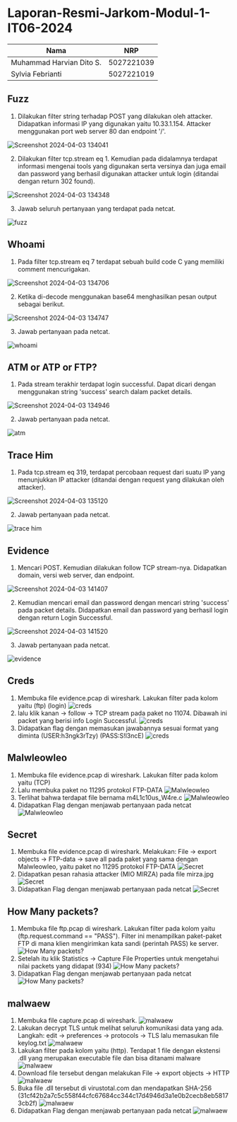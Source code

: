 # Laporan-Resmi-Jarkom-Modul-1-IT06-2024

| Nama                      | NRP                       |
|---------------------------|---------------------------|
| Muhammad Harvian Dito S.  | 5027221039                |
| Sylvia Febrianti          | 5027221019                |


## Fuzz

1. Dilakukan filter string terhadap POST yang dilakukan oleh attacker. Didapatkan informasi IP yang digunakan yaitu 10.33.1.154. Attacker menggunakan port web server 80 dan endpoint '/'.

![Screenshot 2024-04-03 134041](https://github.com/sylxer/Jarkom-Modul-1-IT06-2024/assets/115382618/648b1b2d-97b8-4ae7-ac45-e8a5dea44c9c)

2. Dilakukan filter tcp.stream eq 1. Kemudian pada didalamnya terdapat informasi mengenai tools yang digunakan serta versinya dan juga email dan password yang berhasil digunakan attacker untuk login (ditandai dengan return 302 found).

![Screenshot 2024-04-03 134348](https://github.com/sylxer/Jarkom-Modul-1-IT06-2024/assets/115382618/88424a8b-118f-4209-882a-c63532b005f6)

3. Jawab seluruh pertanyaan yang terdapat pada netcat.

![fuzz](https://github.com/sylxer/Jarkom-Modul-1-IT06-2024/assets/115382618/73250327-ebbf-42d9-bdf8-0edcf4075d11)

## Whoami

1. Pada filter tcp.stream eq 7 terdapat sebuah build code C yang memiliki comment mencurigakan.

![Screenshot 2024-04-03 134706](https://github.com/sylxer/Jarkom-Modul-1-IT06-2024/assets/115382618/4ab85437-d021-4804-a298-e0d8acf58499)

2. Ketika di-decode menggunakan base64 menghasilkan pesan output sebagai berikut.

![Screenshot 2024-04-03 134747](https://github.com/sylxer/Jarkom-Modul-1-IT06-2024/assets/115382618/205babc8-163e-48bd-a495-07e6a6854f82)

3. Jawab pertanyaan pada netcat.

![whoami](https://github.com/sylxer/Jarkom-Modul-1-IT06-2024/assets/115382618/db29e5a3-6397-40bf-8174-24776c4fbcdd)

## ATM or ATP or FTP?

1. Pada stream terakhir terdapat login successful. Dapat dicari dengan menggunakan string 'success' search dalam packet details.

![Screenshot 2024-04-03 134946](https://github.com/sylxer/Jarkom-Modul-1-IT06-2024/assets/115382618/4cde0b40-cb0c-405f-8f5c-5dbca89c40c7)

2. Jawab pertanyaan pada netcat.

![atm](https://github.com/sylxer/Jarkom-Modul-1-IT06-2024/assets/115382618/629acb4a-e6b2-4756-8d0c-f88ec60c18c1)

## Trace Him

1. Pada tcp.stream eq 319, terdapat percobaan request dari suatu IP yang menunjukkan IP attacker (ditandai dengan request yang dilakukan oleh attacker).

![Screenshot 2024-04-03 135120](https://github.com/sylxer/Jarkom-Modul-1-IT06-2024/assets/115382618/d9fc0b8c-d9d0-41a0-a447-f369b0dceb11)

2. Jawab pertanyaan pada netcat.

![trace him](https://github.com/sylxer/Jarkom-Modul-1-IT06-2024/assets/115382618/4b84f36f-8ccf-4682-8a33-4dc8c8fd31ac)

## Evidence

1. Mencari POST. Kemudian dilakukan follow TCP stream-nya. Didapatkan domain, versi web server, dan endpoint.

![Screenshot 2024-04-03 141407](https://github.com/sylxer/Jarkom-Modul-1-IT06-2024/assets/115382618/2f5ed8a9-75cd-418a-a115-1d34c15efafd)

2. Kemudian mencari email dan password dengan mencari string 'success' pada packet details. Didapatkan email dan password yang berhasil login dengan return Login Successful.

![Screenshot 2024-04-03 141520](https://github.com/sylxer/Jarkom-Modul-1-IT06-2024/assets/115382618/13b650b0-84fd-450e-a299-d94c6d40a274)

3. Jawab pertanyaan pada netcat.

![evidence](https://github.com/sylxer/Jarkom-Modul-1-IT06-2024/assets/115382618/8ba85db8-a860-4a05-a783-85019d934938)

## Creds
1. Membuka file evidence.pcap di wireshark. Lakukan filter pada kolom yaitu (ftp) (login)
![creds](https://raw.githubusercontent.com/sylxer/Jarkom-Modul-1-IT06-2024/main/img/1.png)
2. lalu klik kanan -> follow -> TCP stream pada paket no 11074. Dibawah ini packet yang berisi info Login Successful.
![creds](https://raw.githubusercontent.com/sylxer/Jarkom-Modul-1-IT06-2024/main/img/2.png)
3. Didapatkan flag dengan memasukan jawabannya sesuai format yang diminta (USER:h3ngk3rTzy) (PASS:S!l3ncE)
![creds](https://raw.githubusercontent.com/sylxer/Jarkom-Modul-1-IT06-2024/main/img/3.png)

## Malwleowleo
1. Membuka file evidence.pcap di wireshark. Lakukan filter pada kolom yaitu (TCP)
2. Lalu membuka paket no 11295 protokol FTP-DATA
![Malwleowleo](https://raw.githubusercontent.com/sylxer/Jarkom-Modul-1-IT06-2024/main/img/4.png)
3. Terlihat bahwa terdapat file bernama m4L1c10us_W4re.c
![Malwleowleo](https://raw.githubusercontent.com/sylxer/Jarkom-Modul-1-IT06-2024/main/img/5.png)
4. Didapatkan Flag dengan menjawab pertanyaan pada netcat
![Malwleowleo](https://raw.githubusercontent.com/sylxer/Jarkom-Modul-1-IT06-2024/main/img/6.png)

## Secret
1. Membuka file evidence.pcap di wireshark. Melakukan: File -> export objects -> FTP-data -> save all pada paket yang sama dengan Malwleowleo, yaitu paket no 11295 protokol FTP-DATA
![Secret](https://raw.githubusercontent.com/sylxer/Jarkom-Modul-1-IT06-2024/main/img/7.png)
2. Didapatkan pesan rahasia attacker (MIO MIRZA) pada file mirza.jpg
![Secret](https://raw.githubusercontent.com/sylxer/Jarkom-Modul-1-IT06-2024/main/img/8.png)
3. Didapatkan Flag dengan menjawab pertanyaan pada netcat
![Secret](https://raw.githubusercontent.com/sylxer/Jarkom-Modul-1-IT06-2024/main/img/9.png)

## How Many packets?
1. Membuka file ftp.pcap di wireshark. Lakukan filter pada kolom yaitu (ftp.request.command == "PASS"). Filter ini menampilkan paket-paket FTP di mana klien mengirimkan kata sandi (perintah PASS) ke server.
![How Many packets?](https://raw.githubusercontent.com/sylxer/Jarkom-Modul-1-IT06-2024/main/img/10.png)
2. Setelah itu klik Statistics -> Capture File Properties untuk mengetahui nilai packets yang didapat (934)
![How Many packets?](https://raw.githubusercontent.com/sylxer/Jarkom-Modul-1-IT06-2024/main/img/11.png)
3. Didapatkan Flag dengan menjawab pertanyaan pada netcat
![How Many packets?](https://raw.githubusercontent.com/sylxer/Jarkom-Modul-1-IT06-2024/main/img/12.png)

## malwaew
1. Membuka file capture.pcap di wireshark.
![malwaew](https://raw.githubusercontent.com/sylxer/Jarkom-Modul-1-IT06-2024/main/img/13.png)
2. Lakukan decrypt TLS untuk melihat seluruh komunikasi data yang ada. Langkah: edit -> preferences -> protocols -> TLS lalu memasukan file keylog.txt
![malwaew](https://raw.githubusercontent.com/sylxer/Jarkom-Modul-1-IT06-2024/main/img/14.png)
3. Lakukan filter pada kolom yaitu (http). Terdapat 1 file dengan ekstensi .dll yang merupakan executable file dan bisa ditanami malware
![malwaew](https://raw.githubusercontent.com/sylxer/Jarkom-Modul-1-IT06-2024/main/img/15.png)
4. Download file tersebut dengan melakukan File -> export objects -> HTTP
![malwaew](https://raw.githubusercontent.com/sylxer/Jarkom-Modul-1-IT06-2024/main/img/16.png)
5. Buka file .dll tersebut di virustotal.com dan mendapatkan SHA-256 (31cf42b2a7c5c558f44cfc67684cc344c17d4946d3a1e0b2cecb8eb58173cb2f)
![malwaew](https://raw.githubusercontent.com/sylxer/Jarkom-Modul-1-IT06-2024/main/img/17.png)
6. Didapatkan Flag dengan menjawab pertanyaan pada netcat
![malwaew](https://raw.githubusercontent.com/sylxer/Jarkom-Modul-1-IT06-2024/main/img/18.png)
